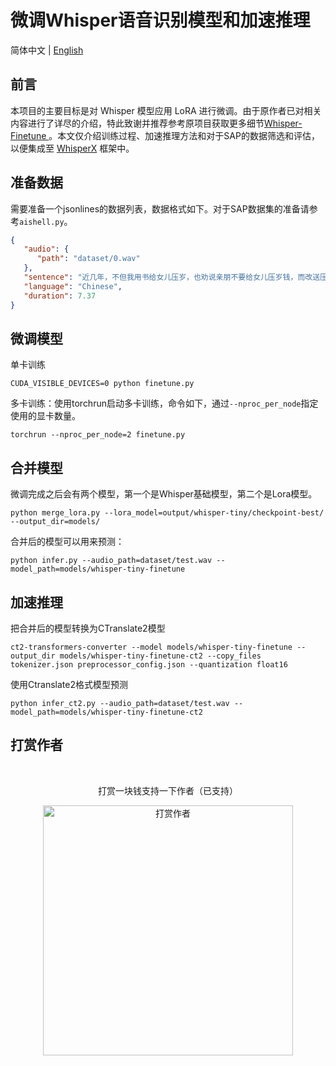 # 微调Whisper语音识别模型和加速推理

简体中文 | [English](./README_en.md)


## 前言

本项目的主要目标是对 Whisper 模型应用 LoRA 进行微调。由于原作者已对相关内容进行了详尽的介绍，特此致谢并推荐参考原项目获取更多细节[Whisper-Finetune
](https://github.com/yeyupiaoling/Whisper-Finetune)。本文仅介绍训练过程、加速推理方法和对于SAP的数据筛选和评估，以便集成至 [WhisperX](https://github.com/m-bain/whisperX) 框架中。



<a name='准备数据'></a>

## 准备数据

需要准备一个jsonlines的数据列表，数据格式如下。对于SAP数据集的准备请参考`aishell.py`。


```json
{
   "audio": {
      "path": "dataset/0.wav"
   },
   "sentence": "近几年，不但我用书给女儿压岁，也劝说亲朋不要给女儿压岁钱，而改送压岁书。",
   "language": "Chinese",
   "duration": 7.37
}
```

<a name='微调模型'></a>

## 微调模型

<a name='单卡训练'></a>

单卡训练

```shell
CUDA_VISIBLE_DEVICES=0 python finetune.py
```

<a name='多卡训练'></a>

多卡训练：使用torchrun启动多卡训练，命令如下，通过`--nproc_per_node`指定使用的显卡数量。
```shell
torchrun --nproc_per_node=2 finetune.py
```

<a name='合并模型'></a>

## 合并模型

微调完成之后会有两个模型，第一个是Whisper基础模型，第二个是Lora模型。
```shell
python merge_lora.py --lora_model=output/whisper-tiny/checkpoint-best/ --output_dir=models/
```

合并后的模型可以用来预测：

```shell
python infer.py --audio_path=dataset/test.wav --model_path=models/whisper-tiny-finetune
```

## 加速推理

把合并后的模型转换为CTranslate2模型
```shell
ct2-transformers-converter --model models/whisper-tiny-finetune --output_dir models/whisper-tiny-finetune-ct2 --copy_files tokenizer.json preprocessor_config.json --quantization float16
```

使用Ctranslate2格式模型预测
```shell
python infer_ct2.py --audio_path=dataset/test.wav --model_path=models/whisper-tiny-finetune-ct2
```



<a name='打赏作者'></a>
## 打赏作者

<br/>
<div align="center">
<p>打赏一块钱支持一下作者（已支持）</p>
<img src="https://yeyupiaoling.cn/reward.png" alt="打赏作者" width="400">
</div>